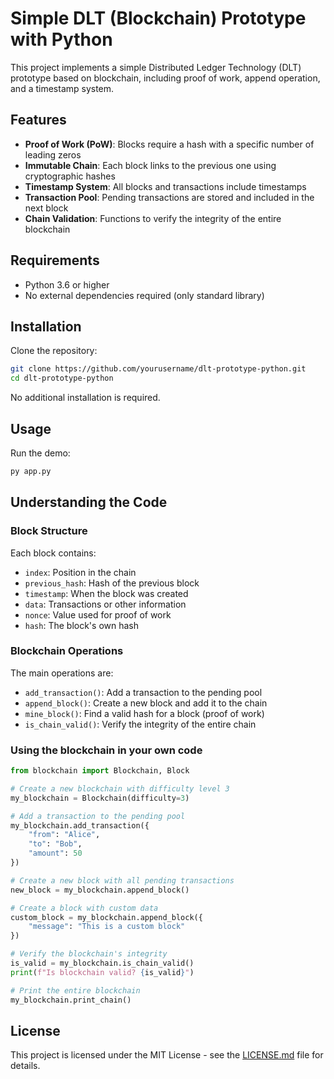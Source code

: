 # Simple DLT (Blockchain) Prototype with Python

This project implements a simple Distributed Ledger Technology (DLT) prototype based on blockchain, including proof of work, append operation, and a timestamp system.

## Features

- **Proof of Work (PoW)**: Blocks require a hash with a specific number of leading zeros
- **Immutable Chain**: Each block links to the previous one using cryptographic hashes
- **Timestamp System**: All blocks and transactions include timestamps
- **Transaction Pool**: Pending transactions are stored and included in the next block
- **Chain Validation**: Functions to verify the integrity of the entire blockchain

## Requirements

- Python 3.6 or higher
- No external dependencies required (only standard library)

## Installation

Clone the repository:

```bash
git clone https://github.com/yourusername/dlt-prototype-python.git
cd dlt-prototype-python
```

No additional installation is required.

## Usage

Run the demo:

```bash
py app.py
```

## Understanding the Code

### Block Structure

Each block contains:
- `index`: Position in the chain
- `previous_hash`: Hash of the previous block
- `timestamp`: When the block was created
- `data`: Transactions or other information
- `nonce`: Value used for proof of work
- `hash`: The block's own hash

### Blockchain Operations

The main operations are:
- `add_transaction()`: Add a transaction to the pending pool
- `append_block()`: Create a new block and add it to the chain
- `mine_block()`: Find a valid hash for a block (proof of work)
- `is_chain_valid()`: Verify the integrity of the entire chain

### Using the blockchain in your own code

```python
from blockchain import Blockchain, Block

# Create a new blockchain with difficulty level 3
my_blockchain = Blockchain(difficulty=3)

# Add a transaction to the pending pool
my_blockchain.add_transaction({
    "from": "Alice", 
    "to": "Bob", 
    "amount": 50
})

# Create a new block with all pending transactions
new_block = my_blockchain.append_block()

# Create a block with custom data
custom_block = my_blockchain.append_block({
    "message": "This is a custom block"
})

# Verify the blockchain's integrity
is_valid = my_blockchain.is_chain_valid()
print(f"Is blockchain valid? {is_valid}")

# Print the entire blockchain
my_blockchain.print_chain()
```

## License

This project is licensed under the MIT License - see the [LICENSE.md](LICENSE.md) file for details.